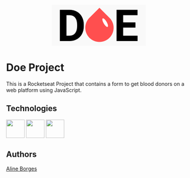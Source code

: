 <p align="center">
  <img width="256" height="112" src="https://github.com/aline-borges/doe-rocketseat/blob/master/public/img/logo.png?raw=true">
</p>

# Doe Project

This is a Rocketseat Project that contains a form to get blood donors on a web platform using JavaScript.

## Technologies

 <p align="left">
  	<img width="50" height="50" src="https://freeiconshop.com/wp-content/uploads/edd/html-flat.png">
	<img width="50" height="50" src="https://freeiconshop.com/wp-content/uploads/edd/css-flat.png">
	<img width="50" height="50" src="https://freeiconshop.com/wp-content/uploads/edd/js-flat-128x128.png">
</p>

## Authors

[Aline Borges](https://github.com/AlineBorges)


